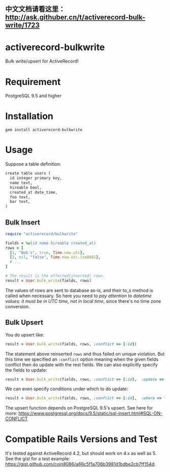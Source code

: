 中文文档请看这里：http://ask.githuber.cn/t/activerecord-bulk-write/1723
---
# activerecord-bulkwrite
Bulk write/upsert for ActiveRecord!

# Requirement
PostgreSQL 9.5 and higher

# Installation

```
gem install activerecord-bulkwrite
```

# Usage

Suppose a table definition:

```ruby
create table users (
  id integer primary key,
  name text,
  hireable bool,
  created_at date_time,
  foo text,
  bar text,
)
```

## Bulk Insert

```ruby
require "activerecord/bulkwrite"

fields = %w(id name hireable created_at)
rows = [
  [1, "Bob's", true, Time.now.utc],
  [2, nil, "false", Time.now.utc.iso8601],
  # ...
]

# The result is the effected(inserted) rows.
result = User.bulk_write(fields, rows)
```

The values of rows are sent to database as-is, and their to_s method is called when necessary. So here you need to *pay attention to datetime values: it must be in UTC time, not in local time*, since there's no time zone conversion.

## Bulk Upsert

You do upsert like:

```ruby
result = User.bulk_write(fields, rows, :conflict => [:id])
```

The statement above reinserted `rows` and thus failed on unique violation. But this time we specified an `:conflict` option meaning when the given fields conflict then do update with the rest fields. We can also explicitly specify the fields to update:

```ruby
result = User.bulk_write(fields, rows, :conflict => [:id],  :update => %w(name created_at))
```

We can even specify conditions under which to do update:

```ruby
result = User.bulk_write(fields, rows, :conflict => [:id],  :where => "users.hireable = TRUE"))
```

The upsert function depends on PostgreSQL 9.5's upsert. See here for more: https://www.postgresql.org/docs/9.5/static/sql-insert.html#SQL-ON-CONFLICT

# Compatible Rails Versions and Test
It's tested against ActiveRecord 4.2, but should work on 4.x as well as 5. See the gist for a test example: https://gist.github.com/coin8086/a66c5f1a706b3981d1bdbe2cb7ff154d.
